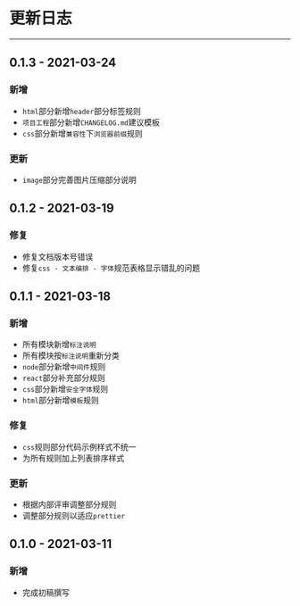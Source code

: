 # 更新日志

---

## 0.1.3 - 2021-03-24

### 新增

- `html`部分新增`header`部分标签规则
- `项目工程`部分新增`CHANGELOG.md`建议模板
- `css`部分新增`兼容性`下`浏览器前缀`规则

### 更新

- `image`部分完善图片压缩部分说明

## 0.1.2 - 2021-03-19

### 修复

- 修复文档版本号错误
- 修复`css - 文本编排 - 字体`规范表格显示错乱的问题

## 0.1.1 - 2021-03-18

### 新增

- 所有模块新增`标注说明`
- 所有模块按`标注说明`重新分类
- `node`部分新增`中间件`规则
- `react`部分补充部分规则
- `css`部分新增`安全字体`规则
- `html`部分新增`模板`规则

### 修复

- `css`规则部分代码示例样式不统一
- 为所有规则加上列表排序样式

### 更新

- 根据内部评审调整部分规则
- 调整部分规则以适应`prettier`

## 0.1.0 - 2021-03-11

### 新增

- 完成初稿撰写
